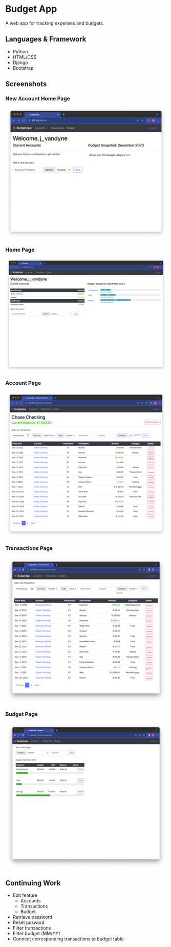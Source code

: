 # Budget App
A web app for tracking expenses and budgets. 

## Languages & Framework
- Python
- HTML/CSS
- Django
- Bootstrap

## Screenshots
### New Account Home Page
![alt text](screenshots/home_startup.png "Home Page")

### Home Page
![alt text](screenshots/home_progress.png "Home Page")

### Account Page
![alt text](screenshots/account.png "Account Page")

### Transactions Page
![alt text](screenshots/transactions.png "Transaction Page")

### Budget Page
![alt text](screenshots/budget.png "Budget Page")

## Continuing Work
- Edit feature
    - Accounts
    - Transactions
    - Budget
- Retrieve password
- Reset pasword
- Filter transactions
- Filter budget (MM/YY)
- Connect corresponding transactions to budget table
